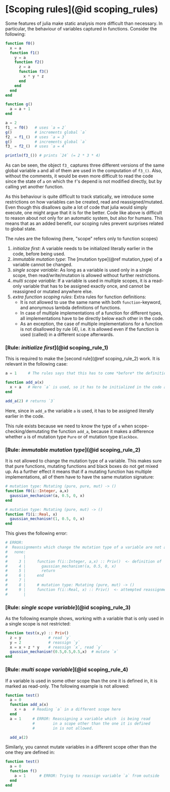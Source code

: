 
# [Scoping rules](@id scoping_rules)

Some features of julia make static analysis more difficult than necessary. In particular,
the behaviour of variables captured in functions. Consider the following:
```julia
function f0()
  x = a
  function f1()
    y = a
    function f2()
      z = a
      function f3()
        x * y * z
      end
    end
  end
end

function g()
  a = a + 1
end

a = 2
f1_ = f0()   # uses `a = 2`
g()          # increments global `a`
f2_ = f1_()  # uses `a = 3`
g()          # increments global `a`
f3_ = f2_()  # uses `a = 4`

println(f3_()) # prints `24` (= 2 * 3 * 4)
```
As can be seen, the object `f3_` captures three different versions of the same global
variable `a` and all of them are used in the computation of `f3_()`. Also, without the comments,
it would be even more difficult to read the code since the state of `a` on which the `f`'s depend
is not modified directly, but by calling yet another function.

As this behaviour is quite difficult to track statically, we introduce some restrictions on how
variables can be created, read and reassigned/mutated. Even though this disallows quite a lot of
code that julia would simply execute, one might argue that it is for the better. Code like above is
difficult to reason about not only for an automatic system, but also for humans. This means that as
an added benefit, our scoping rules prevent surprises related to global state.

The rules are the following (here, "scope" refers only to function scopes)
 1. *initialize first*: A variable needs to be initialized literally earlier in the code, before being used.
 2. *immutable mutation type*: The [mutation type](@ref mutation_type) of a variable cannot be changed.
 3. *single scope variable*: As long as a variable is used only in a single scope, then read/write/mutation is allowed without further restrictions.
 4. *multi scope variable*: If a variable is used in multiple scopes, it is a read-only variable that has to be assigned exactly once, and cannot be reassigned or mutated anywhere else.
 5. *extra function scoping rules*: Extra rules for function definitions:
    - It is not allowed to use the same name with both `function`-keyword, and anonymous lambda definitions of functions.
    - In case of multiple implementations of a function for different types, all implementations have to be directly
      below each other in the code.
    - As an exception, the case of multiple implementations for a function is not disallowed by rule (4), i.e. it is allowed
      even if the function is used (called) in a different scope afterwards.
 
### [Rule: *initialize first*](@id scoping_rule_1)
This is required to make the [second rule](@ref scoping_rule_2) work. It is relevant in the following case:
```julia
a = 1     # The rules says that this has to come *before* the definition of `add_a`

function add_a(x)
  x + a   # Here `a` is used, so it has to be initialized in the code above.
end

add_a(2) # returns `3`
```
Here, since in `add_a` the variable `a` is used, it has to be assigned literally earlier in the code.

This rule exists because we need to know the type of `a` when scope-checking/demutating the function `add_a`,
because it makes a difference whether `a` is of mutation type `Pure` or of mutation type `Blackbox`.


### [Rule: *immutable mutation type*](@id scoping_rule_2)
It is not allowed to change the mutation type of a variable. This makes sure that pure functions,
mutating functions and black boxes do not get mixed up. As a further effect it means that if a mutating
function has multiple implementations, all of them have to have the same mutation signature:
```julia
# mutation type: Mutating (pure, pure, mut) -> ()
function f0(i::Integer, a,x)
  gaussian_mechanism!(a, 0.5, 0, x)
end

# mutation type: Mutating (pure, mut) -> ()
function f1(i::Real, x)
  gaussian_mechanism!(1, 0.5, 0, x)
end
```
This gives the following error:
```julia
# ERROR: 
#  Reassignments which change the mutation type of a variable are not allowed.
#   none:
#       |
#     3 |     function f(i::Integer, a,x) :: Priv()  <- definition of 'f' with mutation type 'Mutating (pure, pure, mut) -> ()'
#     4 |       gaussian_mechanism!(a, 0.5, 0, x)
#     5 |       return
#     6 |     end
#     7 |     
#     8 |     # mutation type: Mutating (pure, mut) -> ()
#     9 |     function f(i::Real, x) :: Priv()  <- attempted reassignment of 'f' with mutation type 'Mutating (pure, mut) -> ()'
#       |
```

### [Rule: *single scope variable*](@id scoping_rule_3)
As the following example shows, working with a variable that
is only used in a single scope is not restricted:
```julia
function test(x,y) :: Priv()
  z = y            # read `y`
  y = 2            # reassign `y`
  x = x + z * y    # reassign `x`, read `y`
  gaussian_mechanism!(0.5,0.5,0.5,x)  # mutate `x`
end
```

### [Rule: *multi scope variable*](@id scoping_rule_4)
If a variable is used in some other scope than the one it is defined in,
it is marked as read-only. The following example is not allowed:
```julia
function test()
  a = 0
  function add_a(x)
    x + a   # Reading `a` in a different scope here
  end
  a = 1     # ERROR: Reassigning a variable which  is being read
            #        in a scope other than the one it is defined
            #        in is not allowed.

  add_a(2)
```
Similarly, you cannot mutate variables in a different scope other than the one
they are defined in:
```julia
function test()
  a = 0
  function f()
    a = 1      # ERROR: Trying to reassign variable `a` from outside
  end
end
```


